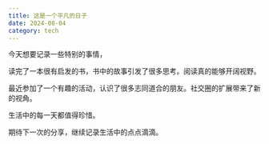 ```yaml
---
title: 这是一个平凡的日子
date: 2024-08-04
category: tech
---
```


今天想要记录一些特别的事情，

读完了一本很有启发的书，书中的故事引发了很多思考。阅读真的能够开阔视野。

最近参加了一个有趣的活动，认识了很多志同道合的朋友。社交圈的扩展带来了新的视角。

生活中的每一天都值得珍惜。

期待下一次的分享，继续记录生活中的点点滴滴。